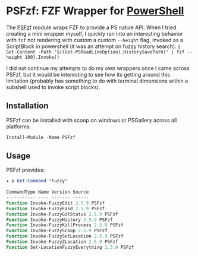 # PSFzf: FZF Wrapper for [PowerShell](powershell)
The [PSFzf](https://github.com/kelleyma49/PSFzf) module wraps FZF to provide a PS native API. When I tried creating a mini wrapper myself, I quickly ran into an interesting behavior with `fzf` not rendering with custom a custom `--height` flag, invoked as a ScriptBlock in powershell (it was an attempt on fuzzy history search):
`{ Get-Content -Path "$((Get-PSReadLineOption).HistorySavePath)" | fzf --height 100}.Invoke()`

I did not continue my attempts to do my own wrappers once I came across PSFzf, but it would be interesting to see how its getting around this limitation (probably has something to do with terminal dimensions within a subshell used to invoke script blocks).

## Installation
PSFzf can be installed with scoop on windows or PSGallery across all platforms:
```powershell
Install-Module -Name PSFzf
```

## Usage
PSFzf provides:
```powershell
✦ ❯ Get-Command *Fuzzy*  
  
CommandType Name Version Source  
----------- ---- ------- ------  
Function Invoke-FuzzyEdit 2.5.9 PSFzf  
Function Invoke-FuzzyFasd 2.5.9 PSFzf  
Function Invoke-FuzzyGitStatus 2.5.9 PSFzf  
Function Invoke-FuzzyHistory 2.5.9 PSFzf  
Function Invoke-FuzzyKillProcess 2.5.9 PSFzf  
Function Invoke-FuzzyScoop 2.5.9 PSFzf  
Function Invoke-FuzzySetLocation 2.5.9 PSFzf  
Function Invoke-FuzzyZLocation 2.5.9 PSFzf  
Function Set-LocationFuzzyEverything 2.5.9 PSFzf
```
